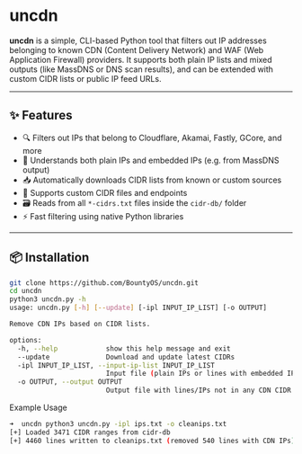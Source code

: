 # uncdn

**uncdn** is a simple, CLI-based Python tool that filters out IP addresses belonging to known CDN (Content Delivery Network) and WAF (Web Application Firewall) providers. It supports both plain IP lists and mixed outputs (like MassDNS or DNS scan results), and can be extended with custom CIDR lists or public IP feed URLs.

---

## ✨ Features

- 🔍 Filters out IPs that belong to Cloudflare, Akamai, Fastly, GCore, and more
- 🧠 Understands both plain IPs and embedded IPs (e.g. from MassDNS output)
- 📥 Automatically downloads CIDR lists from known or custom sources
- 🧩 Supports custom CIDR files and endpoints
- 🗃️ Reads from all `*-cidrs.txt` files inside the `cidr-db/` folder
- ⚡ Fast filtering using native Python libraries

---

## 📦 Installation

```bash
git clone https://github.com/BountyOS/uncdn.git
cd uncdn
python3 uncdn.py -h
usage: uncdn.py [-h] [--update] [-ipl INPUT_IP_LIST] [-o OUTPUT]

Remove CDN IPs based on CIDR lists.

options:
  -h, --help            show this help message and exit
  --update              Download and update latest CIDRs
  -ipl INPUT_IP_LIST, --input-ip-list INPUT_IP_LIST
                        Input file (plain IPs or lines with embedded IPs)
  -o OUTPUT, --output OUTPUT
                        Output file with lines/IPs not in any CDN CIDR
```

Example Usage
```bash
➜  uncdn python3 uncdn.py -ipl ips.txt -o cleanips.txt    
[+] Loaded 3471 CIDR ranges from cidr-db
[+] 4460 lines written to cleanips.txt (removed 540 lines with CDN IPs)
```
